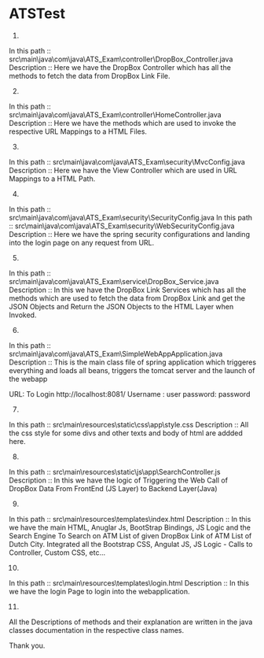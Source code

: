 # ATSTest

1.
In this path :: src\main\java\com\java\ATS_Exam\controller\DropBox_Controller.java
Description :: Here we have the DropBox Controller which has all the methods to fetch the data from DropBox Link File.

2.
In this path :: src\main\java\com\java\ATS_Exam\controller\HomeController.java
Description :: Here we have the methods which are used to invoke the respective URL Mappings to a HTML Files.

3.
In this path :: src\main\java\com\java\ATS_Exam\security\MvcConfig.java
Description :: Here we have the View Controller which are used in URL Mappings to a HTML Path.

4.
In this path :: src\main\java\com\java\ATS_Exam\security\SecurityConfig.java
In this path :: src\main\java\com\java\ATS_Exam\security\WebSecurityConfig.java
Description :: Here we have the spring security configurations and landing into the login page on any request from URL.

5.
In this path :: src\main\java\com\java\ATS_Exam\service\DropBox_Service.java
Description :: In this we have the DropBox Link Services which has all the methods which are used to fetch the data from DropBox Link and get the JSON Objects and Return the JSON Objects to the HTML Layer when Invoked.

6.
In this path :: src\main\java\com\java\ATS_Exam\SimpleWebAppApplication.java
Description :: This is the main class file of spring application which triggeres everything and loads all beans, triggers the tomcat server and the launch of the webapp

URL:
To Login
http://localhost:8081/ 
Username : user
password: password

7.
In this path :: src\main\resources\static\css\app\style.css
Description :: All the css style for some divs and other texts and body of html are addded here.

8.
In this path :: src\main\resources\static\js\app\SearchController.js
Description :: In this we have the logic of Triggering the Web Call of DropBox Data From FrontEnd (JS Layer) to Backend Layer(Java)

9.
In this path :: src\main\resources\templates\index.html
Description :: In this we have the main HTML, Anuglar Js, BootStrap Bindings, JS Logic and the Search Engine To Search on ATM List of given DropBox Link of ATM List of Dutch City.
Integrated all the Bootstrap CSS, Angulat JS, JS Logic - Calls to Controller, Custom CSS, etc...

10.
In this path :: src\main\resources\templates\login.html
Description :: In this we have the login Page to login into the webapplication.

11.
All the Descriptions of methods and their explanation are written in the java classes documentation in the respective class names.

Thank you.
